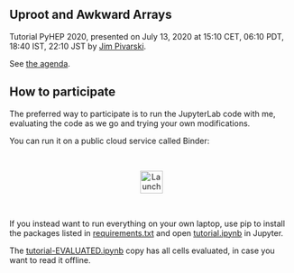 ## Uproot and Awkward Arrays

Tutorial PyHEP 2020, presented on July 13, 2020 at 15:10 CET, 06:10 PDT, 18:40 IST, 22:10 JST by [Jim Pivarski](mailto:pivarski@princeton.edu).

See [the agenda](https://indico.cern.ch/event/882824/timetable).

## How to participate

The preferred way to participate is to run the JupyterLab code with me, evaluating the code as we go and trying your own modifications.

You can run it on a public cloud service called Binder:

<br>
<p align="center">
  <a href="https://mybinder.org/v2/gh/jpivarski/2020-07-13-pyhep2020-tutorial.git/1.1?urlpath=lab/tree/tutorial.ipynb">
    <img src="https://mybinder.org/badge_logo.svg" alt="Launch Binder" height="40">
  </a>
</p>
<br>

If you instead want to run everything on your own laptop, use pip to install the packages listed in [requirements.txt](requirements.txt) and open [tutorial.ipynb](tutorial.ipynb) in Jupyter.

The [tutorial-EVALUATED.ipynb](https://nbviewer.jupyter.org/github/jpivarski/2020-07-13-pyhep2020-tutorial/blob/1.1/tutorial-EVALUATED.ipynb) copy has all cells evaluated, in case you want to read it offline.
